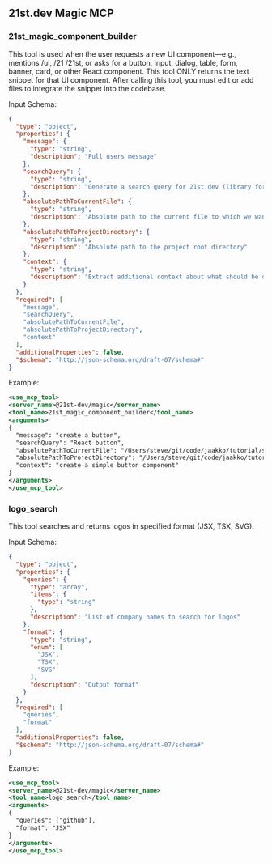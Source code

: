 ## 21st.dev Magic MCP

### 21st_magic_component_builder

This tool is used when the user requests a new UI component—e.g., mentions /ui, /21 /21st, or asks for a button, input, dialog, table, form, banner, card, or other React component. This tool ONLY returns the text snippet for that UI component. After calling this tool, you must edit or add files to integrate the snippet into the codebase.

Input Schema:

```json
{
  "type": "object",
  "properties": {
    "message": {
      "type": "string",
      "description": "Full users message"
    },
    "searchQuery": {
      "type": "string",
      "description": "Generate a search query for 21st.dev (library for searching UI components) to find a UI component that matches the user's message. Must be a two-four words max or phrase"
    },
    "absolutePathToCurrentFile": {
      "type": "string",
      "description": "Absolute path to the current file to which we want to apply changes"
    },
    "absolutePathToProjectDirectory": {
      "type": "string",
      "description": "Absolute path to the project root directory"
    },
    "context": {
      "type": "string",
      "description": "Extract additional context about what should be done to create a ui component/page based on the user's message, search query, and conversation history, files. Don't halucinate and be on point."
    }
  },
  "required": [
    "message",
    "searchQuery",
    "absolutePathToCurrentFile",
    "absolutePathToProjectDirectory",
    "context"
  ],
  "additionalProperties": false,
  "$schema": "http://json-schema.org/draft-07/schema#"
}
```

Example:

```xml
<use_mcp_tool>
<server_name>@21st-dev/magic</server_name>
<tool_name>21st_magic_component_builder</tool_name>
<arguments>
{
  "message": "create a button",
  "searchQuery": "React button",
  "absolutePathToCurrentFile": "/Users/steve/git/code/jaakko/tutorial/src/App.js",
  "absolutePathToProjectDirectory": "/Users/steve/git/code/jaakko/tutorial",
  "context": "create a simple button component"
}
</arguments>
</use_mcp_tool>
```

### logo_search

This tool searches and returns logos in specified format (JSX, TSX, SVG).

Input Schema:

```json
{
  "type": "object",
  "properties": {
    "queries": {
      "type": "array",
      "items": {
        "type": "string"
      },
      "description": "List of company names to search for logos"
    },
    "format": {
      "type": "string",
      "enum": [
        "JSX",
        "TSX",
        "SVG"
      ],
      "description": "Output format"
    }
  },
  "required": [
    "queries",
    "format"
  ],
  "additionalProperties": false,
  "$schema": "http://json-schema.org/draft-07/schema#"
}
```

Example:

```xml
<use_mcp_tool>
<server_name>@21st-dev/magic</server_name>
<tool_name>logo_search</tool_name>
<arguments>
{
  "queries": ["github"],
  "format": "JSX"
}
</arguments>
</use_mcp_tool>
